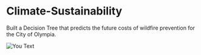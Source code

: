 # Climate-Sustainability
Built a Decision Tree that predicts the future costs of wildfire prevention for the City of Olympia. 

![You Text](https://user-images.githubusercontent.com/98775656/275038999-0b7c8edd-f0c5-4622-8be6-0b0dd52afd1b.jpg)


